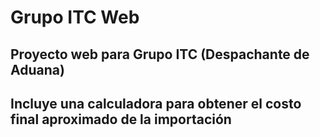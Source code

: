 # Grupo ITC Web
## Proyecto web para Grupo ITC (Despachante de Aduana)
## Incluye una calculadora para obtener el costo final aproximado de la importación
